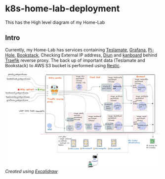 # k8s-home-lab-deployment
This has the High level diagram of my Home-Lab 

## Intro
Currently, my Home-Lab has services containing [Teslamate](https://github.com/adriankumpf/teslamate), [Grafana](https://grafana.com/), [Pi-Hole](https://pi-hole.net/), [Bookstack](https://github.com/BookStackApp/BookStack), Checking External IP address, [Diun](https://crazymax.dev/diun/) and [kanboard](https://kanboard.org/) behind [Traefik](https://doc.traefik.io/traefik/getting-started/quick-start/) reverse proxy. The back up of important data (Teslamate and Bookstack) to AWS S3 bucket is performed using [Restic](https://restic.net/).

![Diagram](diagram/k8s-home-development.png)
*Created using [Excalidraw](https://excalidraw.com/)*
